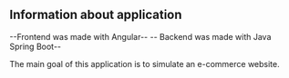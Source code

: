 ## Information about application ##
 
 --Frontend was made with Angular--
 -- Backend was made with Java Spring Boot--
 
 The main goal of this application is to simulate an e-commerce website.
 
 
 
 

